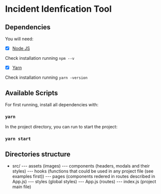 # Incident Idenfication Tool

## Dependencies

You will need:

- [x] [Node JS](https://nodejs.org/en/download/)

Check installation running `npm --v`

- [x] [Yarn](https://classic.yarnpkg.com/en/docs/install/#debian-stable)

Check installation running `yarn -version`
## Available Scripts

For first running, install all dependencies with:

### `yarn`

In the project directory, you can run to start the project:
### `yarn start`

## Directories structure

- src/
    --- assets (images)
    --- components (headers, modals and their styles)
    --- hooks (functions that could be used in any project file (see examples first))
    --- pages (components redered in routes described in App.js)
    --- styles (global styles)
    --- App.js (routes)
    --- index.js (project main file)